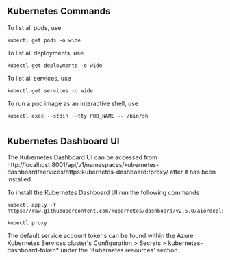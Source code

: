 ## Kubernetes Commands

To list all pods, use

```
kubectl get pods -o wide
```

To list all deployments, use

```
kubectl get deployments -o wide
```

To list all services, use

```
kubectl get services -o wide
```

To run a pod image as an interactive shell, use

```
kubectl exec --stdin --tty POD_NAME -- /bin/sh
```

#

## Kubernetes Dashboard UI

The Kubernetes Dashboard UI can be accessed from http://localhost:8001/api/v1/namespaces/kubernetes-dashboard/services/https:kubernetes-dashboard:/proxy/ after it has been installed.

To install the Kubernetes Dashboard UI run the following commands

```
kubectl apply -f https://raw.githubusercontent.com/kubernetes/dashboard/v2.5.0/aio/deploy/recommended.yaml
```

```
kubectl proxy
```

The default service account tokens can be found within the Azure Kubernetes Services cluster's Configuration > Secrets > kubernetes-dashboard-token\* under the 'Kubernetes resources' section.
